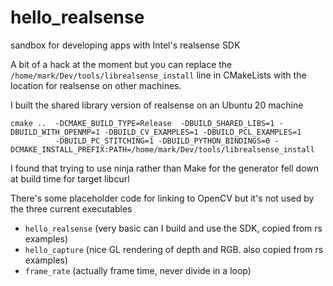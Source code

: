 # hello_realsense
sandbox for developing apps with Intel's realsense SDK

A bit of a hack at the moment but you can replace the `/home/mark/Dev/tools/librealsense_install` line in CMakeLists with the location for realsense on other machines.

I built the shared library version of realsense on an Ubuntu 20 machine
```
cmake ..  -DCMAKE_BUILD_TYPE=Release  -DBUILD_SHARED_LIBS=1 -DBUILD_WITH_OPENMP=1 -DBUILD_CV_EXAMPLES=1 -DBUILD_PCL_EXAMPLES=1 
          -DBUILD_PC_STITCHING=1 -DBUILD_PYTHON_BINDINGS=0 -DCMAKE_INSTALL_PREFIX:PATH=/home/mark/Dev/tools/librealsense_install
```
I found that trying to use ninja rather than Make for the generator fell down at build time for target libcurl

There's some placeholder code for linking to OpenCV but it's not used by the three current executables
- `hello_realsense` (very basic can I build and use the SDK, copied from rs examples)
- `hello_capture` (nice GL rendering of depth and RGB. also copied from rs examples)
- `frame_rate` (actually frame time, never divide in a loop)

